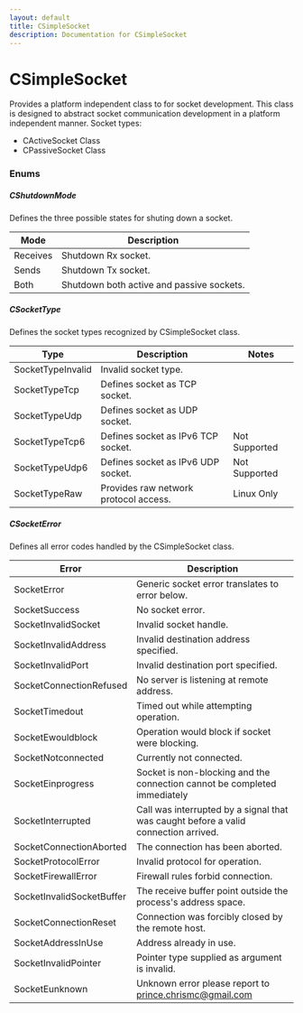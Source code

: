```yaml
---
layout: default
title: CSimpleSocket
description: Documentation for CSimpleSocket
---
```

# CSimpleSocket
Provides a platform independent class to for socket development. This class is designed to abstract socket communication development in a
platform independent manner. Socket types:
- CActiveSocket Class
- CPassiveSocket Class

### Enums
##### CShutdownMode
Defines the three possible states for shuting down a socket.

Mode | Description
---|---
Receives | Shutdown Rx socket.
Sends    | Shutdown Tx socket.
Both     | Shutdown both active and passive sockets.

##### CSocketType
Defines the socket types recognized by CSimpleSocket class.

Type| Description|Notes
---|---|---
SocketTypeInvalid | Invalid socket type. |
SocketTypeTcp     | Defines socket as TCP socket. |
SocketTypeUdp     | Defines socket as UDP socket. |
SocketTypeTcp6    | Defines socket as IPv6 TCP socket. | Not Supported
SocketTypeUdp6    | Defines socket as IPv6 UDP socket. | Not Supported
SocketTypeRaw     | Provides raw network protocol access. | Linux Only

##### CSocketError
Defines all error codes handled by the CSimpleSocket class.

Error | Description
---|---
SocketError           | Generic socket error translates to error below.
SocketSuccess        | No socket error.
SocketInvalidSocket       | Invalid socket handle.
SocketInvalidAddress     | Invalid destination address specified.
SocketInvalidPort        | Invalid destination port specified.
SocketConnectionRefused   | No server is listening at remote address.
SocketTimedout           | Timed out while attempting operation.
SocketEwouldblock        | Operation would block if socket were blocking.
SocketNotconnected        | Currently not connected.
SocketEinprogress         | Socket is non-blocking and the connection cannot be completed immediately
SocketInterrupted         | Call was interrupted by a signal that was caught before a valid connection arrived.
SocketConnectionAborted   | The connection has been aborted.
SocketProtocolError       | Invalid protocol for operation.
SocketFirewallError       | Firewall rules forbid connection.
SocketInvalidSocketBuffer | The receive buffer point outside the process's address space.
SocketConnectionReset     | Connection was forcibly closed by the remote host.
SocketAddressInUse        | Address already in use.
SocketInvalidPointer      | Pointer type supplied as argument is invalid.
SocketEunknown             | Unknown error please report to prince.chrismc@gmail.com
